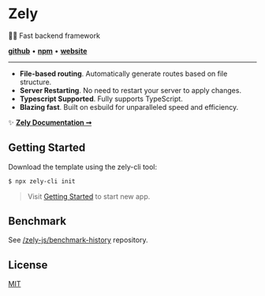 # Zely

👀✨ Fast backend framework

[**github**](https://github.com/zely-js/zely) • [**npm**](https://npmjs.com/package/zely) • [**website**](https://zely.vercel.app/)

---

- **File-based routing**. Automatically generate routes based on file structure.
- **Server Restarting**. No need to restart your server to apply changes.
- **Typescript Supported**. Fully supports TypeScript.
- **Blazing fast**. Built on esbuild for unparalleled speed and efficiency.

✨ [**Zely Documentation ➞**](https://zely.vercel.app)

## Getting Started

Download the template using the zely-cli tool:

```txt
$ npx zely-cli init
```

> Visit [Getting Started](https://zely.vercel.app/docs/getting-started) to start new app.

## Benchmark

See [/zely-js/benchmark-history](https://github.com/zely-js/benchmark-history) repository.

## License

[MIT](/LICENSE)
